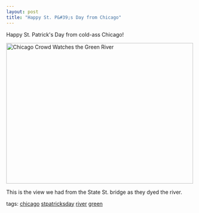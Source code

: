 ```yaml
---
layout: post
title: "Happy St. P&#39;s Day from Chicago"
---
```


<p>Happy St. Patrick's Day from cold-ass Chicago!</p>
  
<p><a target="_blank" href="http://www.flickr.com/photos/kindohm/424196988/" title="Photo Sharing"><img src="http://farm1.static.flickr.com/178/424196988_7dbc6aa731.jpg" border="0" width="500" height="375" alt="Chicago Crowd Watches the Green River" /></a></p>
  
<p>This is the view we had from the State St. bridge as they dyed the river.</p>
  
<p class="tags">tags: <a href="http://technorati.com/tag/chicago" target="_blank" rel="tag">chicago</a> <a href="http://technorati.com/tag/stpatricksday" target="_blank" rel="tag">stpatricksday</a> <a href="http://technorati.com/tag/river" target="_blank" rel="tag">river</a> <a href="http://technorati.com/tag/green" target="_blank" rel="tag">green</a>  </p>
 
